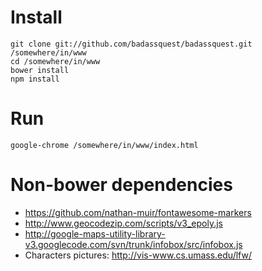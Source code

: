 # Install
    git clone git://github.com/badassquest/badassquest.git /somewhere/in/www
    cd /somewhere/in/www
    bower install
    npm install

# Run
    google-chrome /somewhere/in/www/index.html

# Non-bower dependencies

* https://github.com/nathan-muir/fontawesome-markers
* http://www.geocodezip.com/scripts/v3_epoly.js
* http://google-maps-utility-library-v3.googlecode.com/svn/trunk/infobox/src/infobox.js
* Characters pictures: http://vis-www.cs.umass.edu/lfw/
